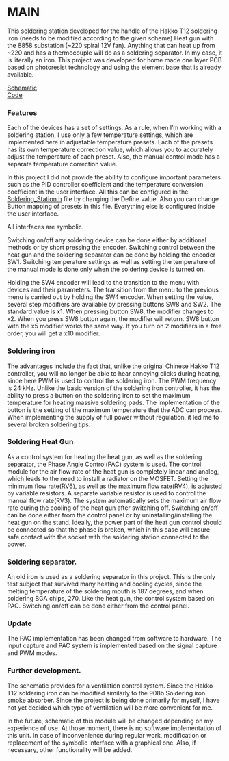 
# MAIN

 This soldering station developed for the handle of the Hakko T12 soldering iron (needs to be modified according to the given scheme) Heat gun with the 8858 substation (~220 spiral 12V fan). Anything that can heat up from ~220 and has a thermocouple will do as a soldering separator. In my case, it is literally an iron. This project was developed for home made one layer PCB based on photoresist technology and using the element base that is already available.<br/>

[Schematic](https://github.com/BDS-SDCD/Soldering_Station/tree/main/Station%20Schematic/Chematic%20PDF)<br/>
[Code](https://github.com/BDS-SDCD/Soldering_Station/tree/main/Station%20Code/Core)<br/>

### Features

 Each of the devices has a set of settings. As a rule, when I’m working with a soldering station, I use only a few temperature settings, which are implemented here in adjustable temperature presets. Each of the presets has its own temperature correction value, which allows you to accurately adjust the temperature of each preset. Also, the manual control mode has a separate temperature correction value.

In this project I did not provide the ability to configure important parameters such as the PID controller coefficient and the temperature conversion coefficient in the user interface. All this can be configured in the [Soldering_Station.h](https://github.com/BDS-SDCD/Soldering_Station/blob/main/Station%20Code/Core/Inc/Soldering_Station.h) file by changing the Define value. Also you can change Button mapping of presets in this file. Everything else is configured inside the user interface.

All interfaces are symbolic.

 Switching on/off any soldering device can be done either by additional methods or by short pressing the encoder. Switching control between the heat gun and the soldering separator can be done by holding the encoder SW1. Switching temperature settings as well as setting the temperature of the manual mode is done only when the soldering device is turned on.

 Holding the SW4 encoder will lead to the transition to the menu with devices and their parameters. The transition from the menu to the previous menu is carried out by holding the SW4 encoder. When setting the value, several step modifiers are available by pressing buttons SW8 and SW2. The standard value is x1. When pressing button SW8, the modifier changes to x2. When you press SW8 button again, the modifier will return. SW8 button with the x5 modifier works the same way. If you turn on 2 modifiers in a free order, you will get a x10 modifier.

### Soldering iron

 The advantages include the fact that, unlike the original Chinese Hakko T12 controller, you will no longer be able to hear annoying clicks during heating, since here PWM is used to control the soldering iron. The PWM frequency is 24 kHz. Unlike the basic version of the soldering iron controller, it has the ability to press a button on the soldering iron to set the maximum temperature for heating massive soldering pads. The implementation of the button is the setting of the maximum temperature that the ADC can process. When implementing the supply of full power without regulation, it led me to several broken soldering tips.

### Soldering Heat Gun

 As a control system for heating the heat gun, as well as the soldering separator, the Phase Angle Control(PAC) system is used. The control module for the air flow rate of the heat gun is completely linear and analog, which leads to the need to install a radiator on the MOSFET. Setting the minimum flow rate(RV6), as well as the maximum flow rate(RV4), is adjusted by variable resistors. A separate variable resistor is used to control the manual flow rate(RV3). The system automatically sets the maximum air flow rate during the cooling of the heat gun after switching off. Switching on/off can be done either from the control panel or by uninstalling/installing the heat gun on the stand. Ideally, the power part of the heat gun control should be connected so that the phase is broken, which in this case will ensure safe contact with the socket with the soldering station connected to the power.


### Soldering separator.

 An old iron is used as a soldering separator in this project. This is the only test subject that survived many heating and cooling cycles, since the melting temperature of the soldering mouth is 187 degrees, and when soldering BGA chips, 270. Like the heat gun, the control system based on PAC. Switching on/off can be done either from the control panel.

### Update<br/>

	
The PAC implementation has been changed from software to hardware. The input capture and PAC system is implemented based on the signal capture and PWM modes. 

### Further development.

 The schematic provides for a ventilation control system. Since the Hakko T12 soldering iron can be modified similarly to the 908b Soldering iron smoke absorber. Since the project is being done primarily for myself, I have not yet decided which type of ventilation will be more convenient for me.

 In the future, schematic of this module will be changed depending on my experience of use. At those moment, there is no software implementation of this unit.
In case of inconvenience during regular work, modification or replacement of the symbolic interface with a graphical one.
Also, if necessary, other functionality will be added.
